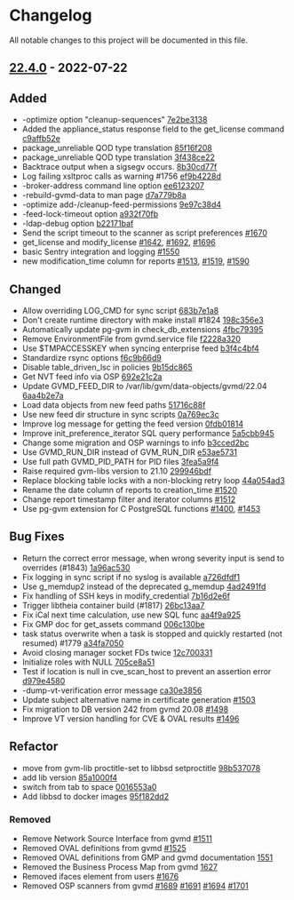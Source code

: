 # Changelog

All notable changes to this project will be documented in this file.

## [22.4.0] - 2022-07-22

## Added
* -optimize option "cleanup-sequences" [7e2be3138](https://github.com/greenbone/gvmd/commit/7e2be3138)
* Added the appliance_status response field to the get_license command [c9affb52e](https://github.com/greenbone/gvmd/commit/c9affb52e)
* package_unreliable QOD type translation [85f16f208](https://github.com/greenbone/gvmd/commit/85f16f208)
* package_unreliable QOD type translation [3f438ce22](https://github.com/greenbone/gvmd/commit/3f438ce22)
* Backtrace output when a sigsegv occurs. [8b30cd77f](https://github.com/greenbone/gvmd/commit/8b30cd77f)
* Log failing xsltproc calls as warning #1756 [ef9b4228d](https://github.com/greenbone/gvmd/commit/ef9b4228d)
* -broker-address command line option [ee6123207](https://github.com/greenbone/gvmd/commit/ee6123207)
* -rebuild-gvmd-data to man page [d7a779b8a](https://github.com/greenbone/gvmd/commit/d7a779b8a)
* -optimize add-/cleanup-feed-permissions [9e97c38d4](https://github.com/greenbone/gvmd/commit/9e97c38d4)
* -feed-lock-timeout option [a932f70fb](https://github.com/greenbone/gvmd/commit/a932f70fb)
* -ldap-debug option [b22171baf](https://github.com/greenbone/gvmd/commit/b22171baf)
* Send the script timeout to the scanner as script preferences [#1670](https://github.com/greenbone/gvmd/pull/1670)
* get_license and modify_license [#1642](https://github.com/greenbone/gvmd/pull/1642), [#1692](https://github.com/greenbone/gvmd/pull/1692), [#1696](https://github.com/greenbone/gvmd/pull/1696)
* basic Sentry integration and logging [#1550](https://github.com/greenbone/gvmd/pull/1550)
* new modification_time column for reports [#1513](https://github.com/greenbone/gvmd/pull/1513), [#1519](https://github.com/greenbone/gvmd/pull/1519), [#1590](https://github.com/greenbone/gvmd/pull/1590)

## Changed
* Allow overriding LOG_CMD for sync script [683b7e1a8](https://github.com/greenbone/gvmd/commit/683b7e1a8)
* Don't create runtime directory with make install #1824 [198c356e3](https://github.com/greenbone/gvmd/commit/198c356e3)
* Automatically update pg-gvm in check_db_extensions [4fbc79395](https://github.com/greenbone/gvmd/commit/4fbc79395)
* Remove EnvironmentFile from gvmd.service file [f2228a320](https://github.com/greenbone/gvmd/commit/f2228a320)
* Use $TMPACCESSKEY when syncing enterprise feed [b3f4c4bf4](https://github.com/greenbone/gvmd/commit/b3f4c4bf4)
* Standardize rsync options [f6c9b66d9](https://github.com/greenbone/gvmd/commit/f6c9b66d9)
* Disable table_driven_lsc in policies [9b15dc865](https://github.com/greenbone/gvmd/commit/9b15dc865)
* Get NVT feed info via OSP [692e21c2a](https://github.com/greenbone/gvmd/commit/692e21c2a)
* Update GVMD_FEED_DIR to /var/lib/gvm/data-objects/gvmd/22.04 [6aa4b2e7a](https://github.com/greenbone/gvmd/commit/6aa4b2e7a)
* Load data objects from new feed paths [51716c88f](https://github.com/greenbone/gvmd/commit/51716c88f)
* Use new feed dir structure in sync scripts [0a769ec3c](https://github.com/greenbone/gvmd/commit/0a769ec3c)
* Improve log message for getting the feed version [0fdb01814](https://github.com/greenbone/gvmd/commit/0fdb01814)
* Improve init_preference_iterator SQL query performance [5a5cbb945](https://github.com/greenbone/gvmd/commit/5a5cbb945)
* Change some migration and OSP warnings to info [b3cced2bc](https://github.com/greenbone/gvmd/commit/b3cced2bc)
* Use GVMD_RUN_DIR instead of GVM_RUN_DIR [e53ae5731](https://github.com/greenbone/gvmd/commit/e53ae5731)
* Use full path GVMD_PID_PATH for PID files [3fea5a9f4](https://github.com/greenbone/gvmd/commit/3fea5a9f4)
* Raise required gvm-libs version to 21.10 [299946bdf](https://github.com/greenbone/gvmd/commit/299946bdf)
* Replace blocking table locks with a non-blocking retry loop [44a054ad3](https://github.com/greenbone/gvmd/commit/44a054ad3)
* Rename the date column of reports to creation_time [#1520](https://github.com/greenbone/gvmd/pull/1520)
* Change report timestamp filter and iterator columns [#1512](https://github.com/greenbone/gvmd/pull/1512)
* Use pg-gvm extension for C PostgreSQL functions [#1400](https://github.com/greenbone/gvmd/pull/1400), [#1453](https://github.com/greenbone/gvmd/pull/1453)

## Bug Fixes
* Return the correct error message, when wrong severity input is send to overrides (#1843) [1a96ac530](https://github.com/greenbone/gvmd/commit/1a96ac530)
* Fix logging in sync script if no syslog is available [a726dfdf1](https://github.com/greenbone/gvmd/commit/a726dfdf1)
* Use g_memdup2 instead of the deprecated g_memdup [4ad2491fd](https://github.com/greenbone/gvmd/commit/4ad2491fd)
* Fix handling of SSH keys in modify_credential [7b16d2e6f](https://github.com/greenbone/gvmd/commit/7b16d2e6f)
* Trigger libtheia container build (#1817) [26bc13aa7](https://github.com/greenbone/gvmd/commit/26bc13aa7)
* Fix iCal next time calculation, use new SQL func [aa4f9a925](https://github.com/greenbone/gvmd/commit/aa4f9a925)
* Fix GMP doc for get_assets command [006c130be](https://github.com/greenbone/gvmd/commit/006c130be)
* task status overwrite when a task is stopped and quickly restarted (not resumed) #1779 [a34fa7050](https://github.com/greenbone/gvmd/commit/a34fa7050)
* Avoid closing manager socket FDs twice [12c700331](https://github.com/greenbone/gvmd/commit/12c700331)
* Initialize roles with NULL [705ce8a51](https://github.com/greenbone/gvmd/commit/705ce8a51)
* Test if location is null in cve_scan_host to prevent an assertion error [d979e4580](https://github.com/greenbone/gvmd/commit/d979e4580)
* -dump-vt-verification error message [ca30e3856](https://github.com/greenbone/gvmd/commit/ca30e3856)
* Update subject alternative name in certificate generation [#1503](https://github.com/greenbone/gvmd/pull/1503)
* Fix migration to DB version 242 from gvmd 20.08 [#1498](https://github.com/greenbone/gvmd/pull/1498)
* Improve VT version handling for CVE & OVAL results [#1496](https://github.com/greenbone/gvmd/pull/1496)

## Refactor
* move from gvm-lib proctitle-set to libbsd setproctitle [98b537078](https://github.com/greenbone/gvmd/commit/98b537078)
* add lib version [85a1000f4](https://github.com/greenbone/gvmd/commit/85a1000f4)
* switch from tab to space [0016553a0](https://github.com/greenbone/gvmd/commit/0016553a0)
* Add libbsd to docker images [95f182dd2](https://github.com/greenbone/gvmd/commit/95f182dd2)

### Removed
* Remove Network Source Interface from gvmd [#1511](https://github.com/greenbone/gvmd/pull/1511)
* Removed OVAL definitions from gvmd [#1525](https://github.com/greenbone/gvmd/pull/1525)
* Removed OVAL definitions from GMP and gvmd documentation [1551](https://github.com/greenbone/gvmd/pull/1551)
* Removed the Business Process Map from gvmd [1627](https://github.com/greenbone/gvmd/pull/1627)
* Removed ifaces element from users [#1676](https://github.com/greenbone/gvmd/pull/1676)
* Removed OSP scanners from gvmd [#1689](https://github.com/greenbone/gvmd/pull/1689) [#1691](https://github.com/greenbone/gvmd/pull/1691) [#1694](https://github.com/greenbone/gvmd/pull/1694) [#1701](https://github.com/greenbone/gvmd/pull/1701)

[22.4.0]: https://github.com/greenbone/gvmd/compare/v21.4.5...v22.4.0
